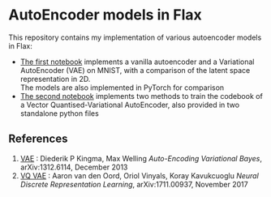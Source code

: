 # AutoEncoder models in Flax

This repository contains my implementation of various autoencoder models in Flax:
* [The first notebook](./Autoencoders_VAE_MNIST_JaxvPyTorch.ipynb) implements a vanilla autoencoder and a Variational AutoEncoder (VAE) on MNIST, with a comparison of the latent space representation in 2D. <br>
  The models are also implemented in PyTorch for comparison
* [The second notebook](./VQ-VAE_Flax.ipynb) implements two methods to train the codebook of a Vector Quantised-Variational AutoEncoder, also provided in two standalone python files


## References

1. [VAE](https://arxiv.org/abs/1312.6114) : Diederik P Kingma, Max Welling *Auto-Encoding Variational Bayes*,  	arXiv:1312.6114, December 2013
2. [VQ VAE](https://arxiv.org/pdf/1711.00937.pdf) : Aaron van den Oord, Oriol Vinyals, Koray Kavukcuoglu *Neural Discrete Representation Learning*, arXiv:1711.00937, November 2017
